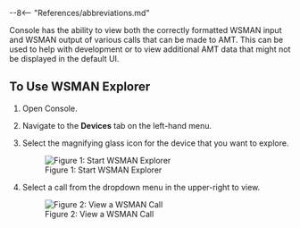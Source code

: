 --8<-- "References/abbreviations.md"

Console has the ability to view both the correctly formatted WSMAN input and WSMAN output of various calls that can be made to AMT. This can be used to help with development or to view additional AMT data that might not be displayed in the default UI.

## To Use WSMAN Explorer

1. Open Console.

2. Navigate to the **Devices** tab on the left-hand menu.

3. Select the magnifying glass icon for the device that you want to explore.

    <figure class="figure-image">
    <img src="..\..\..\assets\images\Console_StartWSMAN.png" alt="Figure 1: Start WSMAN Explorer">
    <figcaption>Figure 1: Start WSMAN Explorer</figcaption>
    </figure>

4. Select a call from the dropdown menu in the upper-right to view.

    <figure class="figure-image">
    <img src="..\..\..\assets\images\Console_WSMANMenu.png" alt="Figure 2: View a WSMAN Call">
    <figcaption>Figure 2: View a WSMAN Call</figcaption>
    </figure>